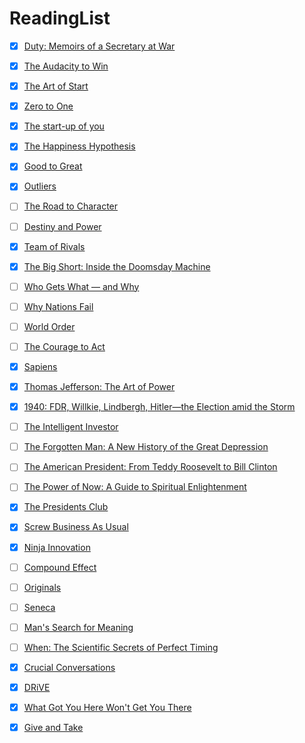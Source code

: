 # ReadingList


* [X] [Duty: Memoirs of a Secretary at War](http://www.amazon.com/Duty-Memoirs-Secretary-at-War/dp/030794963X)
* [X] [The Audacity to Win](http://www.amazon.com/Audacity-Win-Lessons-Historic-Hardcover/dp/B002VEWUPG)
* [X] [The Art of Start](http://www.amazon.com/The-Art-Start-Time-Tested-Battle-Hardened/dp/1400160634)
* [X] [Zero to One](http://www.amazon.com/Zero-One-Notes-Startups-Future/dp/0804139296)
* [X] [The start-up of you](http://www.amazon.com/Start-up-You-Future-Yourself-Transform/dp/0307888908)
* [X] [The Happiness Hypothesis](http://www.amazon.com/The-Happiness-Hypothesis-Finding-Ancient/dp/0465028020)
* [X] [Good to Great](http://www.amazon.com/Good-Great-Companies-Takeaways-Analysis/dp/1519745265)
* [X] [Outliers](http://www.amazon.com/Outliers-Story-Success-Malcolm-Gladwell/dp/0316017930)
* [ ] [The Road to Character](http://www.amazon.com/The-Road-Character-David-Brooks/dp/081299325X) 
* [ ] [Destiny and Power](http://www.amazon.com/Destiny-Power-American-Odyssey-Herbert/dp/1400067650)
* [X] [Team of Rivals](http://www.amazon.com/Team-Rivals-Political-Abraham-Lincoln/dp/0743270754/)
* [X] [The Big Short: Inside the Doomsday Machine](http://www.amazon.com/Big-Short-Inside-Doomsday-Machine/dp/0393338827)
* [ ] [Who Gets What — and Why](http://www.amazon.com/Who-Gets-What-Why-Matchmaking/dp/0544291131/)
* [ ] [Why Nations Fail](http://www.amazon.com/Why-Nations-Fail-Origins-Prosperity/dp/0307719227)
* [ ] [World Order](http://www.amazon.com/gp/product/0143127713/)
* [ ] [The Courage to Act](http://www.amazon.com/Courage-Act-Memoir-Crisis-Aftermath/dp/039324721X/)
* [X] [Sapiens](http://www.amazon.com/Sapiens-A-Brief-History-Humankind/dp/0062316095)
* [X] [Thomas Jefferson: The Art of Power](http://www.amazon.com/Thomas-Jefferson-Power-Jon-Meacham-ebook/dp/B0089EHKE8)
* [X] [1940: FDR, Willkie, Lindbergh, Hitler—the Election amid the Storm](http://www.amazon.com/1940-Willkie-Lindbergh-Hitler%C2%97-Election/dp/0300190867/)
* [ ] [The Intelligent Investor](http://www.amazon.com/Intelligent-Investor-Definitive-Investing-Essentials/dp/0060555661/)
* [ ] [The Forgotten Man: A New History of the Great Depression](http://www.amazon.com/gp/product/022406312X/)
* [ ] [The American President: From Teddy Roosevelt to Bill Clinton](http://www.amazon.com/dp/0195176162)
* [ ] [The Power of Now: A Guide to Spiritual Enlightenment](http://www.amazon.com/dp/1577314808)
* [X] [The Presidents Club](http://www.amazon.com/Presidents-Club-Inside-Exclusive-Fraternity/dp/1439127727)
* [X] [Screw Business As Usual](https://www.amazon.com/Screw-Business-Usual-Richard-Branson/dp/1591844347)
* [X] [Ninja Innovation](https://www.amazon.com/Ninja-Innovation-Strategies-Successful-Businesses/dp/0062242334)
* [ ] [Compound Effect](https://www.amazon.com/Compound-Effect-Darren-Hardy-ebook/dp/B005P1YCNK)
* [ ] [Originals](https://www.amazon.com/Originals-How-Non-Conformists-Move-World/dp/0525429565)
* [ ] [Seneca](https://www.amazon.com/Letters-Penguin-Classics-Lucius-Annaeus/dp/0140442103/)
* [ ] [Man's Search for Meaning](https://smile.amazon.com/Mans-Search-Meaning-Viktor-Frankl-ebook/dp/B009U9S6FI/)
* [ ] [When: The Scientific Secrets of Perfect Timing](https://smile.amazon.com/dp/0735210624/)
* [X] [Crucial Conversations](https://smile.amazon.com/dp/B005K0AYH4/)
* [X] [DRiVE](https://smile.amazon.com/dp/B004P1JDJO/)
* [X] [What Got You Here Won't Get You There](www.amazon.com/dp/B000Q9J128/)
* [X] [Give and Take](www.amazon.com/dp/0143124986) 

